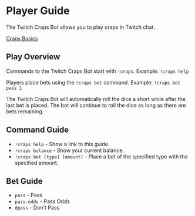 # Player Guide

The Twitch Craps Bot allows you to play craps in Twitch chat.

[Craps Basics](https://wizardofodds.com/games/craps/basics/)

## Play Overview

Commands to the Twitch Craps Bot start with `!craps`.
Example: `!craps help`

Players place bets using the `!craps bet` command.
Example: `!craps bet pass 1`

The Twitch Craps Bot will automatically roll the dice a short while after the last bet is placed.
The bot will continue to roll the dice as long as there are bets remaining.

## Command Guide

* `!craps help` - Show a link to this guide.
* `!craps balance` - Show your current balance.
* `!craps bet [type] [amount]` - Place a bet of the specified type with the specified amount.

## Bet Guide

* `pass` - Pass
* `pass-odds` - Pass Odds
* `dpass` - Don't Pass

